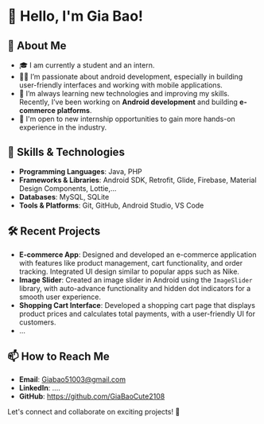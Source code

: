 # 👋 Hello, I'm Gia Bao!

## 🌟 About Me

- 🎓 I am currently a student and an intern.
- 👨‍💻 I’m passionate about android development, especially in building user-friendly interfaces and working with mobile applications.
- 🌱 I’m always learning new technologies and improving my skills. Recently, I’ve been working on **Android development** and building **e-commerce platforms**.
- 💼 I'm open to new internship opportunities to gain more hands-on experience in the industry.

## 🔧 Skills & Technologies

- **Programming Languages**: Java, PHP
- **Frameworks & Libraries**: Android SDK, Retrofit, Glide, Firebase, Material Design Components, Lottie,...
- **Databases**: MySQL, SQLite
- **Tools & Platforms**: Git, GitHub, Android Studio, VS Code

## 🛠️ Recent Projects

- **E-commerce App**: Designed and developed an e-commerce application with features like product management, cart functionality, and order tracking. Integrated UI design similar to popular apps such as Nike.
- **Image Slider**: Created an image slider in Android using the `ImageSlider` library, with auto-advance functionality and hidden dot indicators for a smooth user experience.
- **Shopping Cart Interface**: Developed a shopping cart page that displays product prices and calculates total payments, with a user-friendly UI for customers.
- ...

## 📫 How to Reach Me

- **Email**: Giabao51003@gmail.com
- **LinkedIn**: ....
- **GitHub**: https://github.com/GiaBaoCute2108

Let's connect and collaborate on exciting projects! 🚀
